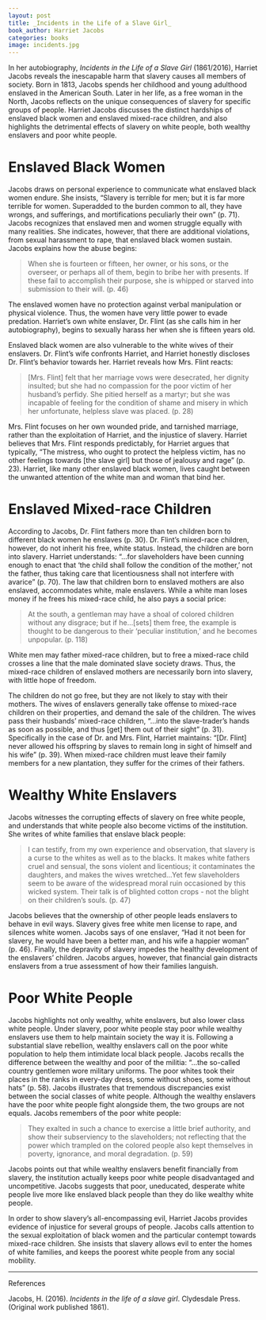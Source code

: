 ```yaml
---
layout: post
title: _Incidents in the Life of a Slave Girl_
book_author: Harriet Jacobs
categories: books
image: incidents.jpg
---
```



In her autobiography, _Incidents in the Life of a Slave Girl_ (1861/2016), Harriet Jacobs reveals the inescapable harm that slavery causes all members of society. Born in 1813, Jacobs spends her childhood and young adulthood enslaved in the American South. Later in her life, as a free woman in the North, Jacobs reflects on the unique consequences of slavery for specific groups of people. Harriet Jacobs discusses the distinct hardships of enslaved black women and enslaved mixed-race children, and also highlights the detrimental effects of slavery on white people, both wealthy enslavers and poor white people.

# Enslaved Black Women

Jacobs draws on personal experience to communicate what enslaved black women endure. She insists, “Slavery is terrible for men; but it is far more terrible for women. Superadded to the burden common to all, they have wrongs, and sufferings, and mortifications peculiarly their own” (p. 71). Jacobs recognizes that enslaved men and women struggle equally with many realities. She indicates, however, that there are additional violations, from sexual harassment to rape, that enslaved black women sustain. Jacobs explains how the abuse begins:

> When she is fourteen or fifteen, her owner, or his sons, or the overseer, or perhaps all of them, begin to bribe her with presents. If these fail to accomplish their purpose, she is whipped or starved into submission to their will. (p. 46)

The enslaved women have no protection against verbal manipulation or physical violence. Thus, the women have very little power to evade predation. Harriet’s own white enslaver, Dr. Flint (as she calls him in her autobiography), begins to sexually harass her when she is fifteen years old.

Enslaved black women are also vulnerable to the white wives of their enslavers. Dr. Flint’s wife confronts Harriet, and Harriet honestly discloses Dr. Flint’s behavior towards her. Harriet reveals how Mrs. Flint reacts:

> [Mrs. Flint] felt that her marriage vows were desecrated, her dignity insulted; but she had no compassion for the poor victim of her husband’s perfidy. She pitied herself as a martyr; but she was incapable of feeling for the condition of shame and misery in which her unfortunate, helpless slave was placed. (p. 28)

Mrs. Flint focuses on her own wounded pride, and tarnished marriage, rather than the exploitation of Harriet, and the injustice of slavery. Harriet believes that Mrs. Flint responds predictably, for Harriet argues that typically, “The mistress, who ought to protect the helpless victim, has no other feelings towards [the slave girl] but those of jealousy and rage” (p. 23). Harriet, like many other enslaved black women, lives caught between the unwanted attention of the white man and woman that bind her.


# Enslaved Mixed-race Children

According to Jacobs, Dr. Flint fathers more than ten children born to different black women he enslaves (p. 30). Dr. Flint’s mixed-race children, however, do not inherit his free, white status. Instead, the children are born into slavery. Harriet understands: “…for slaveholders have been cunning enough to enact that ‘the child shall follow the condition of the mother,’ not the father, thus taking care that licentiousness shall not interfere with avarice” (p. 70). The law that children born to enslaved mothers are also enslaved, accommodates white, male enslavers. While a white man loses money if he frees his mixed-race child, he also pays a social price:

> At the south, a gentleman may have a shoal of colored children without any disgrace; but if he…[sets] them free, the example is thought to be dangerous to their ‘peculiar institution,’ and he becomes unpopular. (p. 118)

White men may father mixed-race children, but to free a mixed-race child crosses a line that the male dominated slave society draws. Thus, the mixed-race children of enslaved mothers are necessarily born into slavery, with little hope of freedom. 

The children do not go free, but they are not likely to stay with their mothers. The wives of enslavers generally take offense to mixed-race children on their properties, and demand the sale of the children. The wives pass their husbands’ mixed-race children, “…into the slave-trader’s hands as soon as possible, and thus [get] them out of their sight” (p. 31). Specifically in the case of Dr. and Mrs. Flint, Harriet maintains: “[Dr. Flint] never allowed his offspring by slaves to remain long in sight of himself and his wife” (p. 39). When mixed-race children must leave their family members for a new plantation, they suffer for the crimes of their fathers.

# Wealthy White Enslavers

Jacobs witnesses the corrupting effects of slavery on free white people, and understands that white people also become victims of the institution. She writes of white families that enslave black people:

> I can testify, from my own experience and observation, that slavery is a curse to the whites as well as to the blacks. It makes white fathers cruel and sensual, the sons violent and licentious; it contaminates the daughters, and makes the wives wretched...Yet few slaveholders seem to be aware of the widespread moral ruin occasioned by this wicked system. Their talk is of blighted cotton crops - not the blight on their children’s souls. (p. 47)

Jacobs believes that the ownership of other people leads enslavers to behave in evil ways. Slavery gives free white men license to rape, and silences white women. Jacobs says of one enslaver, “Had it not been for slavery, he would have been a better man, and his wife a happier woman” (p. 46). Finally, the depravity of slavery impedes the healthy development of the enslavers’ children. Jacobs argues, however, that financial gain distracts enslavers from a true assessment of how their families languish.

# Poor White People

Jacobs highlights not only wealthy, white enslavers, but also lower class white people. Under slavery, poor white people stay poor while wealthy enslavers use them to help maintain society the way it is. Following a substantial slave rebellion, wealthy enslavers call on the poor white population to help them intimidate local black people. Jacobs recalls the difference between the wealthy and poor of the militia: “...the so-called country gentlemen wore military uniforms. The poor whites took their places in the ranks in every-day dress, some without shoes, some without hats” (p. 58). Jacobs illustrates that tremendous discrepancies exist between the social classes of white people. Although the wealthy enslavers have the poor white people fight alongside them, the two groups are not equals. Jacobs remembers of the poor white people: 

> They exalted in such a chance to exercise a little brief authority, and show their subserviency to the slaveholders; not reflecting that the power which trampled on the colored people also kept themselves in poverty, ignorance, and moral degradation. (p. 59)

Jacobs points out that while wealthy enslavers benefit financially from slavery, the institution actually keeps poor white people disadvantaged and uncompetitive. Jacobs suggests that poor, uneducated, desperate white people live more like enslaved black people than they do like wealthy white people. 

In order to show slavery’s all-encompassing evil, Harriet Jacobs provides evidence of injustice for several groups of people. Jacobs calls attention to the sexual exploitation of black women and the particular contempt towards mixed-race children. She insists that slavery allows evil to enter the homes of white families, and keeps the poorest white people from any social mobility.

---
References

Jacobs, H. (2016). _Incidents in the life of a slave girl_. Clydesdale Press. (Original work published 1861).

